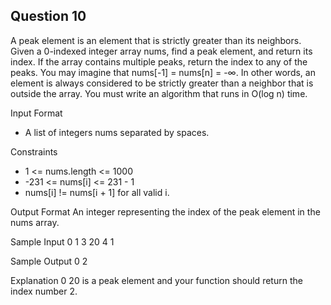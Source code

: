 ## Question 10
A peak element is an element that is strictly greater than its neighbors. Given a 0-indexed integer array nums, find a peak element, and return its index. 
If the array contains multiple peaks, return the index to any of the peaks. You may imagine that nums[-1] = nums[n] = -∞. In other words, an element is always 
considered to be strictly greater than a neighbor that is outside the array. You must write an algorithm that runs in O(log n) time.

Input Format
- A list of integers nums separated by spaces.

Constraints
- 1 <= nums.length <= 1000
- -231 <= nums[i] <= 231 - 1
- nums[i] != nums[i + 1] for all valid i.

Output Format
An integer representing the index of the peak element in the nums array.

Sample Input 0
1 3 20 4 1

Sample Output 0
2

Explanation 0
20 is a peak element and your function should return the index number 2.

